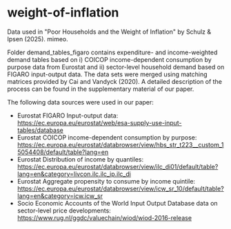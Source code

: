 # weight-of-inflation
Data used in "Poor Households and the Weight of Inflation" by Schulz &amp; Ipsen (2025). mimeo.

Folder demand_tables_figaro contains expenditure- and income-weighted demand tables based on i) COICOP income-dependent consumption by purpose data from Eurostat and ii) sector-level household demand based on FIGARO input-output data. The data sets were merged using matching matrices provided by Cai and Vandyck (2020). A detailed description of the process can be found in the supplementary material of our paper. 

The following data sources were used in our paper:

- Eurostat FIGARO Input-output data: https://ec.europa.eu/eurostat/web/esa-supply-use-input-tables/database
- Eurostat COICOP income-dependent consumption by purpose: https://ec.europa.eu/eurostat/databrowser/view/hbs_str_t223__custom_15054408/default/table?lang=en
- Eurostat Distribution of income by quantiles: https://ec.europa.eu/eurostat/databrowser/view/ilc_di01/default/table?lang=en&category=livcon.ilc.ilc_ip.ilc_di
- Eurostat Aggregate propensity to consume by income quintile: https://ec.europa.eu/eurostat/databrowser/view/icw_sr_10/default/table?lang=en&category=icw.icw_sr
- Socio Economic Accounts of the World Input Output Database data on sector-level price developments: https://www.rug.nl/ggdc/valuechain/wiod/wiod-2016-release
